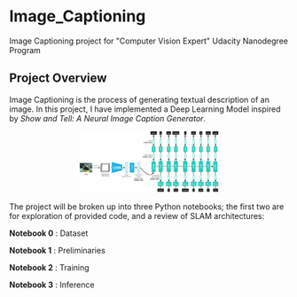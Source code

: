 # Image_Captioning
Image Captioning project for "Computer Vision Expert" Udacity Nanodegree Program

## Project Overview
Image Captioning is the process of generating textual description of an image.
In this project, I have implemented a Deep Learning Model inspired by *Show and Tell: A Neural Image Caption Generator*.


<p align="center">
  <img src="./images/encoder-decoder.png" width=50% height=50% />
</p>

The project will be broken up into three Python notebooks; the first two are for exploration of provided code, and a review of SLAM architectures:

__Notebook 0__ : Dataset

__Notebook 1__ : Preliminaries

__Notebook 2__ : Training

__Notebook 3__ : Inference


